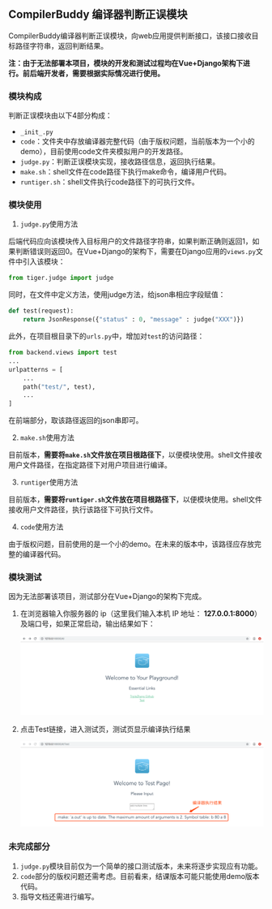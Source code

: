 ## CompilerBuddy 编译器判断正误模块

CompilerBuddy编译器判断正误模块，向web应用提供判断接口，该接口接收目标路径字符串，返回判断结果。

**注：由于无法部署本项目，模块的开发和测试过程均在Vue+Django架构下进行。前后端开发者，需要根据实际情况进行使用。**

### 模块构成

判断正误模块由以下4部分构成：

- `_init_.py`
- `code`：文件夹中存放编译器完整代码（由于版权问题，当前版本为一个小的demo），目前使用code文件夹模拟用户的开发路径。
- `judge.py`：判断正误模块实现，接收路径信息，返回执行结果。
- `make.sh`：shell文件在code路径下执行make命令，编译用户代码。
- `runtiger.sh`：shell文件执行code路径下的可执行文件。

### 模块使用

1. `judge.py`使用方法

后端代码应向该模块传入目标用户的文件路径字符串，如果判断正确则返回1，如果判断错误则返回0。在Vue+Django的架构下，需要在Django应用的`views.py`文件中引入该模块：

```Python
from tiger.judge import judge
```

同时，在文件中定义方法，使用judge方法，给json串相应字段赋值：

```python
def test(request):
    return JsonResponse({"status" : 0, "message" : judge("XXX")})
```

此外，在项目根目录下的`urls.py`中，增加对`test`的访问路径：

```python
from backend.views import test
...
urlpatterns = [
    ...
    path("test/", test),
    ...
]
```

在前端部分，取该路径返回的json串即可。

2. `make.sh`使用方法

目前版本，**需要将`make.sh`文件放在项目根路径下**，以便模块使用。shell文件接收用户文件路径，在指定路径下对用户项目进行编译。

3. `runtiger`使用方法

目前版本，**需要将`runtiger.sh`文件放在项目根路径下**，以便模块使用。shell文件接收用户文件路径，执行该路径下可执行文件。

4. `code`使用方法

由于版权问题，目前使用的是一个小的demo。在未来的版本中，该路径应存放完整的编译器代码。

### 模块测试

因为无法部署该项目，测试部分在Vue+Django的架构下完成。

1. 在浏览器输入你服务器的 ip（这里我们输入本机 IP 地址： **127.0.0.1:8000**） 及端口号，如果正常启动，输出结果如下：

   ![launch](../img/homepage.png)

2. 点击Test链接，进入测试页，测试页显示编译执行结果

   ![launch](../img/test.png)

### 未完成部分

1. `judge.py`模块目前仅为一个简单的接口测试版本，未来将逐步实现应有功能。
2. `code`部分的版权问题还需考虑。目前看来，结课版本可能只能使用demo版本代码。
3. 指导文档还需进行编写。